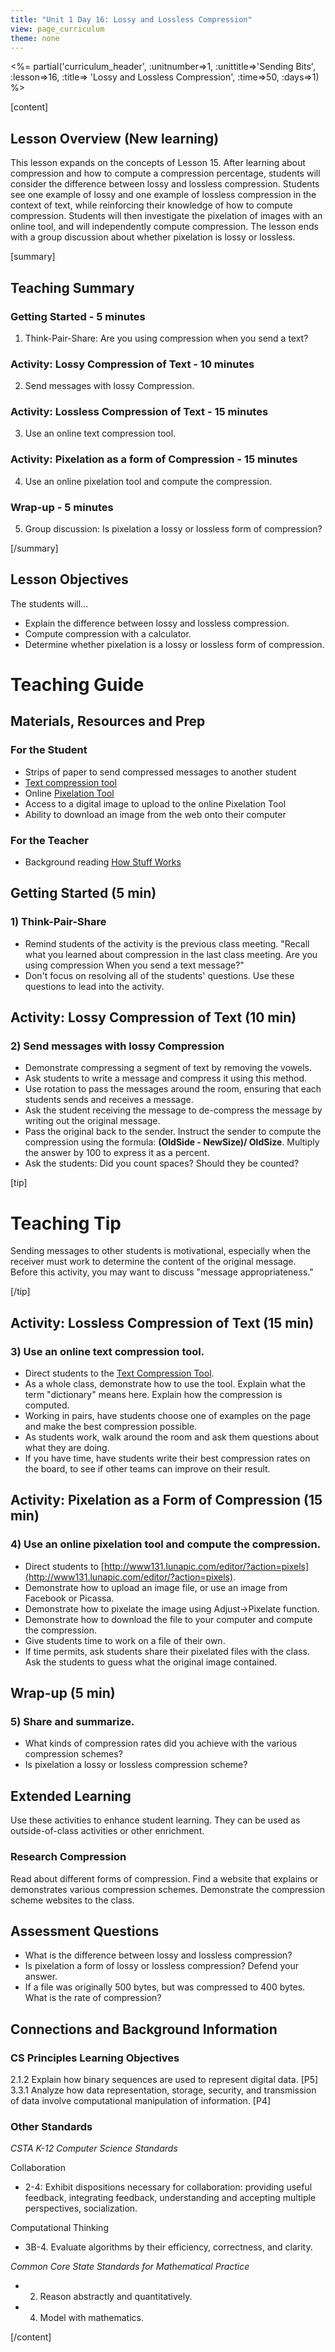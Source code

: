 ```yaml
---
title: "Unit 1 Day 16: Lossy and Lossless Compression"
view: page_curriculum
theme: none
---
```


<%= partial('curriculum_header', :unitnumber=>1, :unittitle=>'Sending Bits', :lesson=>16, :title=> 'Lossy and Lossless Compression', :time=>50, :days=>1) %>

[content]


## Lesson Overview (New learning)
This lesson expands on the concepts of Lesson 15. After learning about compression and how to compute a compression percentage, students will consider the difference between lossy and lossless compression. Students see one example of lossy and one example of lossless compression in the context of text, while reinforcing their knowledge of how to compute compression. Students will then investigate the pixelation of images with an online tool, and will independently compute compression. The lesson ends with a group discussion about whether pixelation is lossy or lossless. 

[summary]

## Teaching Summary
### **Getting Started** - 5 minutes
1) Think-Pair-Share: Are you using compression when you send a text? 

### **Activity: Lossy Compression of Text** - 10  minutes  
2) Send messages with lossy Compression.

### **Activity: Lossless Compression of Text** - 15  minutes  
3) Use an online text compression tool.

### **Activity: Pixelation as a form of Compression**  - 15 minutes
4) Use an online pixelation tool and compute the  compression. 

### **Wrap-up** - 5  minutes 
5) Group discussion:  Is pixelation a lossy or lossless form  of compression?


[/summary]

## Lesson Objectives 
The students will...   

- Explain the difference between lossy and lossless compression.
- Compute compression with a calculator.
- Determine whether pixelation is a lossy or lossless form of compression.
 
 
# Teaching Guide
## Materials, Resources and Prep
### For the Student
- Strips of paper to send compressed messages to another student 
- [Text compression tool](resources/TextCompressionTool.html)
- Online [Pixelation Tool](http://www131.lunapic.com/editor/?action=pixels)
- Access to a digital image to upload to the online Pixelation Tool
- Ability to download an image from the web onto their computer

### For the Teacher
- Background reading [How Stuff Works](http://computer.howstuffworks.com/file-compression.htm)


## Getting Started (5 min)
### 1) Think-Pair-Share  
- Remind students of the activity is the previous class meeting. "Recall what you learned about compression in the last class meeting. Are you using compression When you send a text message?"  
- Don't focus on resolving all of the students' questions. Use these questions to lead into the activity.

## Activity: Lossy Compression of Text (10 min)
### 2) Send messages with lossy Compression
- Demonstrate compressing a segment of text by removing the vowels.
- Ask students to write a message and compress it using this method. 
- Use rotation to pass the messages around the room, ensuring that each students sends and receives a message.  
- Ask the student receiving the message to de-compress the message by writing out the original message.
- Pass the original back to the sender. Instruct the sender to compute the compression using the formula:  **(OldSide - NewSize)/ OldSize**. Multiply the answer by 100 to express it as a percent.
- Ask the students: Did you count spaces? Should they be counted? 

[tip]

# Teaching Tip  
Sending messages to other students is motivational, especially when  the receiver must work to determine the content of the original message. Before this activity, you may want to discuss "message appropriateness."  

[/tip]

## Activity: Lossless Compression of Text (15 min)
### 3) Use an online text compression tool.
- Direct students to the [Text Compression Tool](resources/TextCompressionTool.html).
- As a whole class, demonstrate how to use the tool. Explain what the term "dictionary"  means here.  Explain how the compression is computed.
- Working in pairs, have students choose one of examples on the page and make the best compression possible. 
- As students work, walk around the room and ask them questions about what they are doing.
- If you have time, have students write their best compression rates on the board, to see if other teams can improve on their result.

## Activity: Pixelation as a Form of Compression (15 min)
### 4)  Use an online pixelation tool and compute the  compression.
- Direct students to [http://www131.lunapic.com/editor/?action=pixels](http://www131.lunapic.com/editor/?action=pixels).
- Demonstrate how to upload an image file, or use an image from Facebook or Picassa.
- Demonstrate how to pixelate the image using Adjust->Pixelate function.
- Demonstrate how to download the file to your computer and compute the compression.
- Give students time to work on a file of their own. 
- If time permits, ask students share their pixelated files with the class. Ask the students to guess what the original image contained.

## Wrap-up (5 min)
### 5) Share and summarize.
- What kinds of compression rates did you achieve with the various compression schemes?
- Is pixelation a lossy or lossless compression scheme?

## Extended Learning 
Use these activities to enhance student learning. They can be used as outside-of-class activities or other enrichment.

### Research Compression
Read about different forms of compression. Find a website that explains or demonstrates various compression schemes. Demonstrate the compression scheme websites to the class.

## Assessment Questions
- What is the difference between lossy and lossless compression?
- Is pixelation a form of lossy or lossless compression? Defend your answer. 
- If a file was originally 500 bytes, but was compressed to 400 bytes. What is the rate of compression?


## Connections and Background Information
### CS Principles Learning Objectives

 2.1.2 Explain how binary sequences are used to represent digital data. [P5]  
 3.3.1 Analyze how data representation, storage, security, and transmission of data involve computational manipulation of information. [P4] 

### Other Standards

*CSTA K-12 Computer Science Standards*

Collaboration   

- 2-4: Exhibit dispositions necessary for collaboration: providing useful feedback, integrating feedback, understanding and accepting multiple perspectives, socialization.

 Computational Thinking

-  3B-4. Evaluate algorithms by their efficiency, correctness, and clarity.
 

*Common Core State Standards for Mathematical Practice*

- 2. Reason abstractly and quantitatively.
- 4. Model with mathematics.

[/content]
